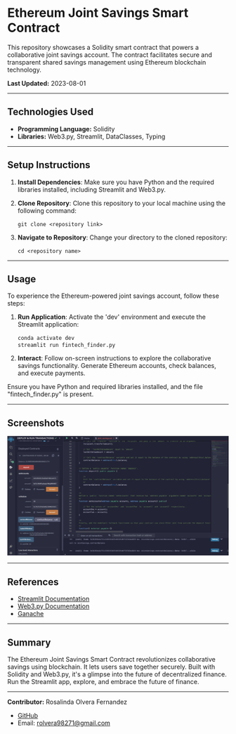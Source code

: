# Ethereum Joint Savings Smart Contract

This repository showcases a Solidity smart contract that powers a collaborative joint savings account. The contract facilitates secure and transparent shared savings management using Ethereum blockchain technology.

**Last Updated:** 2023-08-01

---

## Technologies Used

- **Programming Language:** Solidity
- **Libraries:** Web3.py, Streamlit, DataClasses, Typing

---

## Setup Instructions

1. **Install Dependencies**: Make sure you have Python and the required libraries installed, including Streamlit and Web3.py.

2. **Clone Repository**: Clone this repository to your local machine using the following command:

   ```shell
   git clone <repository link>
   ```

3. **Navigate to Repository**: Change your directory to the cloned repository:

   ```shell
   cd <repository name>
   ```

---

## Usage

To experience the Ethereum-powered joint savings account, follow these steps:

1. **Run Application**: Activate the 'dev' environment and execute the Streamlit application:

   ```shell
   conda activate dev
   streamlit run fintech_finder.py
   ```

2. **Interact**: Follow on-screen instructions to explore the collaborative savings functionality. Generate Ethereum accounts, check balances, and execute payments.

Ensure you have Python and required libraries installed, and the file "fintech_finder.py" is present.

---

## Screenshots

![Transaction Details](Execution_Results/transaction_details1.png)

---

## References

- [Streamlit Documentation](https://docs.streamlit.io/library/)
- [Web3.py Documentation](https://web3py.readthedocs.io/en/stable/)
- [Ganache](https://www.trufflesuite.com/ganache)

---

## Summary

The Ethereum Joint Savings Smart Contract revolutionizes collaborative savings using blockchain. It lets users save together securely. Built with Solidity and Web3.py, it's a glimpse into the future of decentralized finance. Run the Streamlit app, explore, and embrace the future of finance.

---

**Contributor:**
Rosalinda Olvera Fernandez
- [GitHub](https://github.com/rolvera05)
- Email: rolvera98271@gmail.com